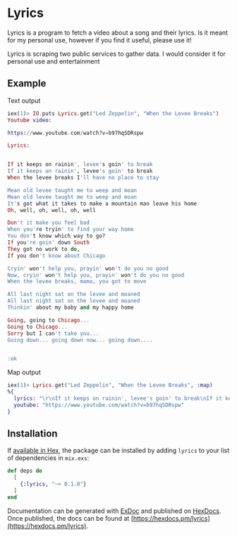 # Lyrics

Lyrics is a program to fetch a video about a song and their lyrics.
Is it meant for my personal use, however if you find it useful, please use it!

Lyrics is scraping two public services to gather data.
I would consider it for personal use and entertainment

## Example

Text output

```elixir
iex(1)> IO.puts Lyrics.get("Led Zeppelin", "When the Levee Breaks")
Youtube video:

https://www.youtube.com/watch?v=b97hqSDRspw

Lyrics:


If it keeps on rainin', levee's goin' to break
If it keeps on rainin', levee's goin' to break
When the levee breaks I'll have no place to stay

Mean old levee taught me to weep and moan
Mean old levee taught me to weep and moan
It's got what it takes to make a mountain man leave his home
Oh, well, oh, well, oh, well

Don't it make you feel bad
When you're tryin' to find your way home
You don't know which way to go?
If you're goin' down South
They got no work to do,
If you don't know about Chicago

Cryin' won't help you, prayin' won't do you no good
Now, cryin' won't help you, prayin' won't do you no good
When the levee breaks, mama, you got to move

All last night sat on the levee and moaned
All last night sat on the levee and moaned
Thinkin' about my baby and my happy home

Going, going to Chicago...
Going to Chicago...
Sorry but I can't take you...
Going down... going down now... going down....


:ok
```

Map output

```elixir
iex(1)> Lyrics.get("Led Zeppelin", "When the Levee Breaks", :map)
%{
  lyrics: "\r\nIf it keeps on rainin', levee's goin' to break\nIf it keeps on rainin', levee's goin' to break\nWhen the levee breaks I'll have no place to stay\n\nMean old levee taught me to weep and moan\nMean old levee taught me to weep and moan\nIt's got what it takes to make a mountain man leave his home\nOh, well, oh, well, oh, well\n\nDon't it make you feel bad\nWhen you're tryin' to find your way home\nYou don't know which way to go?\nIf you're goin' down South\nThey got no work to do,\nIf you don't know about Chicago\n\nCryin' won't help you, prayin' won't do you no good\nNow, cryin' won't help you, prayin' won't do you no good\nWhen the levee breaks, mama, you got to move\n\nAll last night sat on the levee and moaned\nAll last night sat on the levee and moaned\nThinkin' about my baby and my happy home\n\nGoing, going to Chicago...\nGoing to Chicago...\nSorry but I can't take you...\nGoing down... going down now... going down....\n\n",
  youtube: "https://www.youtube.com/watch?v=b97hqSDRspw"
}
```

## Installation

If [available in Hex](https://hex.pm/docs/publish), the package can be installed
by adding `lyrics` to your list of dependencies in `mix.exs`:

```elixir
def deps do
  [
    {:lyrics, "~> 0.1.0"}
  ]
end
```

Documentation can be generated with [ExDoc](https://github.com/elixir-lang/ex_doc)
and published on [HexDocs](https://hexdocs.pm). Once published, the docs can
be found at [https://hexdocs.pm/lyrics](https://hexdocs.pm/lyrics).

